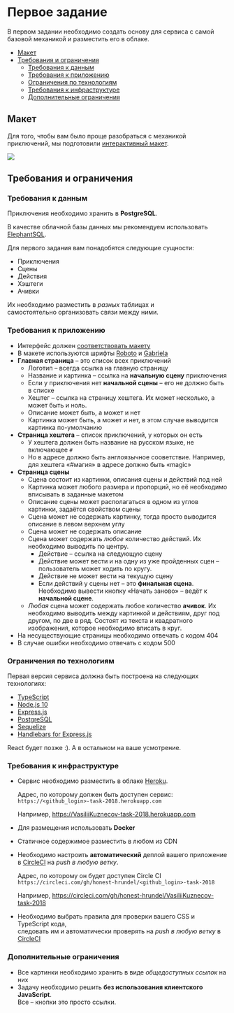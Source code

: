 # Первое задание

В первом задании необходимо создать основу для сервиса с самой базовой механикой и разместить его в облаке.

- [Макет](#%D0%BC%D0%B0%D0%BA%D0%B5%D1%82)
- [Требования и ограничения](#%D1%82%D1%80%D0%B5%D0%B1%D0%BE%D0%B2%D0%B0%D0%BD%D0%B8%D1%8F-%D0%B8-%D0%BE%D0%B3%D1%80%D0%B0%D0%BD%D0%B8%D1%87%D0%B5%D0%BD%D0%B8%D1%8F)
  - [Требования к данным](#%D1%82%D1%80%D0%B5%D0%B1%D0%BE%D0%B2%D0%B0%D0%BD%D0%B8%D1%8F-%D0%BA-%D0%B4%D0%B0%D0%BD%D0%BD%D1%8B%D0%BC)
  - [Требования к приложению](#%D1%82%D1%80%D0%B5%D0%B1%D0%BE%D0%B2%D0%B0%D0%BD%D0%B8%D1%8F-%D0%BA-%D0%BF%D1%80%D0%B8%D0%BB%D0%BE%D0%B6%D0%B5%D0%BD%D0%B8%D1%8E)
  - [Ограничения по технологиям](#%D0%BE%D0%B3%D1%80%D0%B0%D0%BD%D0%B8%D1%87%D0%B5%D0%BD%D0%B8%D1%8F-%D0%BF%D0%BE-%D1%82%D0%B5%D1%85%D0%BD%D0%BE%D0%BB%D0%BE%D0%B3%D0%B8%D1%8F%D0%BC)
  - [Требования к инфраструктуре](#%D1%82%D1%80%D0%B5%D0%B1%D0%BE%D0%B2%D0%B0%D0%BD%D0%B8%D1%8F-%D0%BA-%D0%B8%D0%BD%D1%84%D1%80%D0%B0%D1%81%D1%82%D1%80%D1%83%D0%BA%D1%82%D1%83%D1%80%D0%B5)
  - [Дополнительные ограничения](#%D0%B4%D0%BE%D0%BF%D0%BE%D0%BB%D0%BD%D0%B8%D1%82%D0%B5%D0%BB%D1%8C%D0%BD%D1%8B%D0%B5-%D0%BE%D0%B3%D1%80%D0%B0%D0%BD%D0%B8%D1%87%D0%B5%D0%BD%D0%B8%D1%8F)

## Макет

Для того, чтобы вам было проще разобраться с механикой приключений, мы подготовили [интерактивный макет](https://www.figma.com/proto/YZeBvVbwcTbgD7qQBv3NAka2/Telltail-Games?node-id=0%3A1&scaling=min-zoom).

<img src="https://yastatic.net/s3/locdoc/daas-static/telltail/demo7.gif">

## Требования и ограничения

### Требования к данным

Приключения необходимо хранить в **PostgreSQL**. 

В качестве облачной базы данных мы рекомендуем использовать [ElephantSQL](https://www.elephantsql.com).

Для первого задания вам понадобятся следующие сущности:
* Приключения
* Сцены
* Действия
* Хэштеги
* Ачивки

Их необходимо разместить в *разных* таблицах и  
самостоятельно организовать связи между ними.

### Требования к приложению

* Интерфейс должен [соответствовать макету](https://www.figma.com/file/YZeBvVbwcTbgD7qQBv3NAka2/Untitled?node*id=0%3A1&scaling=min*zoom)
* В макете используются шрифты [Roboto](https://fonts.google.com/specimen/Roboto) и [Gabriela](https://fonts.google.com/specimen/Gabriela?selection.family=Gabriela)
* **Главная страница** – это список всех приключений
  * Логотип – всегда ссылка на главную страницу
  * Название и картинка – ссылка на **начальную сцену** приключения
  * Если у приключения нет **начальной сцены** – его не должно быть в списке
  * Хештег – ссылка на страницу хештега. Их может несколько, а может быть и ноль.
  * Описание может быть, а может и нет
  * Картинка может быть, а может и нет, в этом случае выводится картинка по-умолчанию
* **Страница хештега** – список приключений, у которых он есть
  * У хештега должен быть название на русском языке, не включающее `#`
  * Но в адресе должно быть англоязычное сооветствие. Например, для хештега «#магия» в адресе должно быть «magic»
* **Страница сцены**
  * Сцена состоит из картинки, описания сцены и действий под ней
  * Картинка может любого размера и пропорций, но её необходимо вписывать в заданные макетом
  * Описание сцены может располагаться в одном из углов картинки, задаётся свойством сцены
  * Сцена может не содержать картинку, тогда просто выводится описание в левом верхнем углу
  * Сцена может не содержать описание
  * Сцена может содержать *любое* количество действий. Их необходимо выводить по центру.
    * Действие – ссылка на следующую сцену
    * Действие может вести и на одну из уже пройденных сцен – пользователь может ходить по кругу.
    * Действие не может вести на текущую сцену
    * Если действий у сцены нет – это **финальная сцена**. Необходимо вывести кнопку «Начать заново» – ведёт к **начальной сцене**.
  * *Любая* сцена может содержать любое количество **ачивок**. Их необходимо выводить между картинкой и действиям, друг под другом, по две в ряд. Состоят из текста и квадратного изображения, которое необходимо вписать в круг.
* На несуществующие страницы необходимо отвечать с кодом 404
* В случае ошибки необходимо отвечать с кодом 500

### Ограничения по технологиям

Первая версия сервиса должна быть построена на следующих технологиях:

- [TypeScript](https://www.typescriptlang.org)
- [Node.js 10](https://nodejs.org)
- [Express.js](https://expressjs.com/ru/)
- [PostgreSQL](https://www.postgresql.org)
- [Sequelize](http://docs.sequelizejs.com)
- [Handlebars for Express.js](https://github.com/pillarjs/hbs)

React будет позже :). А в остальном на ваше усмотрение.

### Требования к инфраструктуре

* Сервис необходимо разместить в облаке [Heroku](https://heroku.com).
    
    Адрес, по которому должен быть доступен сервис:  
    `https://<github_login>-task-2018.herokuapp.com`  
    
    Например, https://VasiliiKuznecov-task-2018.herokuapp.com
* Для размещения использовать **Docker**
* Статичное содержимое разместить в любом из CDN
* Необходимо настроить **автоматический** деплой вашего приложение в [CircleCI](https://circleci.com) на *push в любую ветку*.

    Адрес, по которому он будет доступен Circle CI  
    `https://circleci.com/gh/honest-hrundel/<github_login>-task-2018`  

    Например, https://circleci.com/gh/honest-hrundel/VasiliiKuznecov-task-2018

* Необходимо выбрать правила для проверки вашего CSS и TypeScript кода,  
    следовать им и автоматически проверять на *push в любую ветку* в [CircleCI](https://circleci.com)

### Дополнительные ограничения

* Все картинки необходимо хранить в виде *общедоступных ссылок* на них
* Задачу необходимо решить **без использования клиентского JavaScript**.  
    Все – кнопки это просто ссылки.
